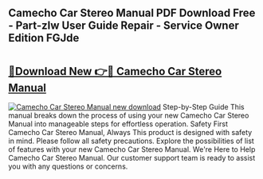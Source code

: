 ## Camecho Car Stereo Manual PDF Download Free - Part-zIw User Guide Repair - Service Owner Edition FGJde

# <h2><a href="http://cf18167.oget.top/?id=Camecho+Car+Stereo+Manual">🔗Download New 👉🔴 Camecho Car Stereo Manual</a></h2>

[![Camecho Car Stereo Manual new download](https://i.imgur.com/5g1atiW.png)](http://cf18167.oget.top/?id=Camecho+Car+Stereo+Manual)
Step-by-Step Guide This manual breaks down the process of using your new Camecho Car Stereo Manual into manageable steps for effortless operation. Safety First Camecho Car Stereo Manual, Always This product is designed with safety in mind. Please follow all safety precautions. Explore the possibilities of list of features with your new Camecho Car Stereo Manual. We're Here to Help Camecho Car Stereo Manual. Our customer support team is ready to assist you with any questions or concerns.
